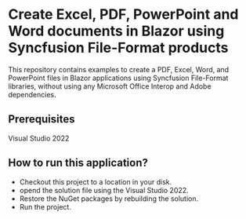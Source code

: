 # Create Excel, PDF, PowerPoint and Word documents in Blazor using Syncfusion File-Format products

This repository contains examples to create a PDF, Excel, Word, and PowerPoint files in Blazor applications using Syncfusion File-Format libraries, without using any Microsoft Office Interop and Adobe dependencies. 

## Prerequisites

Visual Studio 2022

## How to run this application?

* Checkout this project to a location in your disk.
* opend the solution file using the Visual Studio 2022.
* Restore the NuGet packages by rebuilding the solution.
* Run the project.